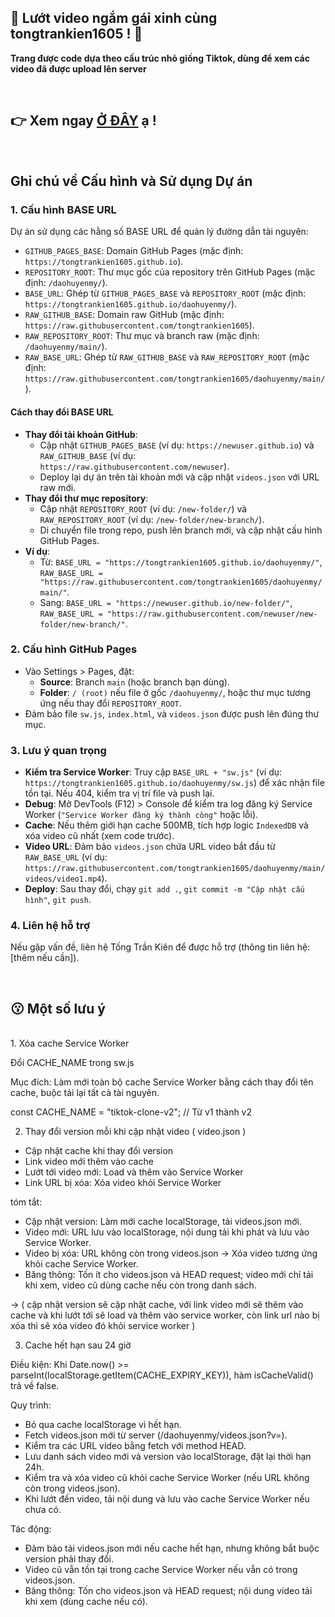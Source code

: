 ## 🚀  **Lướt video ngắm gái xinh cùng tongtrankien1605** ! 🚀


**Trang được code dựa theo cấu trúc nhỏ giống Tiktok, dùng để xem các video đã được upload lên server**

<br/>

## 👉 Xem ngay [Ở ĐÂY](https://tongtrankien1605.github.io/daohuyenmy-clone) ạ !

</br>

## Ghi chú về Cấu hình và Sử dụng Dự án

### 1. Cấu hình BASE URL
Dự án sử dụng các hằng số BASE URL để quản lý đường dẫn tài nguyên:
- `GITHUB_PAGES_BASE`: Domain GitHub Pages (mặc định: `https://tongtrankien1605.github.io`).
- `REPOSITORY_ROOT`: Thư mục gốc của repository trên GitHub Pages (mặc định: `/daohuyenmy/`).
- `BASE_URL`: Ghép từ `GITHUB_PAGES_BASE` và `REPOSITORY_ROOT` (mặc định: `https://tongtrankien1605.github.io/daohuyenmy/`).
- `RAW_GITHUB_BASE`: Domain raw GitHub (mặc định: `https://raw.githubusercontent.com/tongtrankien1605`).
- `RAW_REPOSITORY_ROOT`: Thư mục và branch raw (mặc định: `/daohuyenmy/main/`).
- `RAW_BASE_URL`: Ghép từ `RAW_GITHUB_BASE` và `RAW_REPOSITORY_ROOT` (mặc định: `https://raw.githubusercontent.com/tongtrankien1605/daohuyenmy/main/`).

#### Cách thay đổi BASE URL
- **Thay đổi tài khoản GitHub**:
  - Cập nhật `GITHUB_PAGES_BASE` (ví dụ: `https://newuser.github.io`) và `RAW_GITHUB_BASE` (ví dụ: `https://raw.githubusercontent.com/newuser`).
  - Deploy lại dự án trên tài khoản mới và cập nhật `videos.json` với URL raw mới.
- **Thay đổi thư mục repository**:
  - Cập nhật `REPOSITORY_ROOT` (ví dụ: `/new-folder/`) và `RAW_REPOSITORY_ROOT` (ví dụ: `/new-folder/new-branch/`).
  - Di chuyển file trong repo, push lên branch mới, và cập nhật cấu hình GitHub Pages.
- **Ví dụ**:
  - Từ: `BASE_URL = "https://tongtrankien1605.github.io/daohuyenmy/"`, `RAW_BASE_URL = "https://raw.githubusercontent.com/tongtrankien1605/daohuyenmy/main/"`.
  - Sang: `BASE_URL = "https://newuser.github.io/new-folder/"`, `RAW_BASE_URL = "https://raw.githubusercontent.com/newuser/new-folder/new-branch/"`.

### 2. Cấu hình GitHub Pages
- Vào Settings > Pages, đặt:
  - **Source**: Branch `main` (hoặc branch bạn dùng).
  - **Folder**: `/ (root)` nếu file ở gốc `/daohuyenmy/`, hoặc thư mục tương ứng nếu thay đổi `REPOSITORY_ROOT`.
- Đảm bảo file `sw.js`, `index.html`, và `videos.json` được push lên đúng thư mục.

### 3. Lưu ý quan trọng
- **Kiểm tra Service Worker**: Truy cập `BASE_URL + "sw.js"` (ví dụ: `https://tongtrankien1605.github.io/daohuyenmy/sw.js`) để xác nhận file tồn tại. Nếu 404, kiểm tra vị trí file và push lại.
- **Debug**: Mở DevTools (F12) > Console để kiểm tra log đăng ký Service Worker (`"Service Worker đăng ký thành công"` hoặc lỗi).
- **Cache**: Nếu thêm giới hạn cache 500MB, tích hợp logic `IndexedDB` và xóa video cũ nhất (xem code trước).
- **Video URL**: Đảm bảo `videos.json` chứa URL video bắt đầu từ `RAW_BASE_URL` (ví dụ: `https://raw.githubusercontent.com/tongtrankien1605/daohuyenmy/main/videos/video1.mp4`).
- **Deploy**: Sau thay đổi, chạy `git add .`, `git commit -m "Cập nhật cấu hình"`, `git push`.

### 4. Liên hệ hỗ trợ
Nếu gặp vấn đề, liên hệ Tống Trần Kiên để được hỗ trợ (thông tin liên hệ: [thêm nếu cần]).

</br>

## 😗 Một số lưu ý
</br>
1. Xóa cache Service Worker

Đổi CACHE_NAME trong sw.js

Mục đích: Làm mới toàn bộ cache Service Worker bằng cách thay đổi tên cache, buộc tải lại tất cả tài nguyên.

const CACHE_NAME = "tiktok-clone-v2"; // Từ v1 thành v2

2. Thay đổi version mỗi khi cập nhật video ( video.json )
- Cập nhật cache khi thay đổi version
- Link video mới thêm vào cache
- Lướt tới video mới: Load và thêm vào Service Worker
- Link URL bị xóa: Xóa video khỏi Service Worker

tóm tắt: 
- Cập nhật version: Làm mới cache localStorage, tải videos.json mới.
- Video mới: URL lưu vào localStorage, nội dung tải khi phát và lưu vào Service Worker.
- Video bị xóa: URL không còn trong videos.json → Xóa video tương ứng khỏi cache Service Worker.
- Băng thông: Tốn ít cho videos.json và HEAD request; video mới chỉ tải khi xem, video cũ dùng cache nếu còn trong danh sách.

-> ( cập nhật version sẽ cập nhật cache, với link video mới sẽ thêm vào cache và khi lướt tới sẽ load và thêm vào service worker, còn link url nào bị xóa thì sẽ xóa video đó khỏi service worker )

3. Cache hết hạn sau 24 giờ

Điều kiện: Khi Date.now() >= parseInt(localStorage.getItem(CACHE_EXPIRY_KEY)), hàm isCacheValid() trả về false.

Quy trình:

- Bỏ qua cache localStorage vì hết hạn.
- Fetch videos.json mới từ server (/daohuyenmy/videos.json?v=<timestamp>).
- Kiểm tra các URL video bằng fetch với method HEAD.
- Lưu danh sách video mới và version vào localStorage, đặt lại thời hạn 24h.
- Kiểm tra và xóa video cũ khỏi cache Service Worker (nếu URL không còn trong videos.json).
- Khi lướt đến video, tải nội dung và lưu vào cache Service Worker nếu chưa có.

Tác động:
- Đảm bảo tải videos.json mới nếu cache hết hạn, nhưng không bắt buộc version phải thay đổi.
- Video cũ vẫn tồn tại trong cache Service Worker nếu vẫn có trong videos.json.
- Băng thông: Tốn cho videos.json và HEAD request; nội dung video tải khi xem (dùng cache nếu có).
